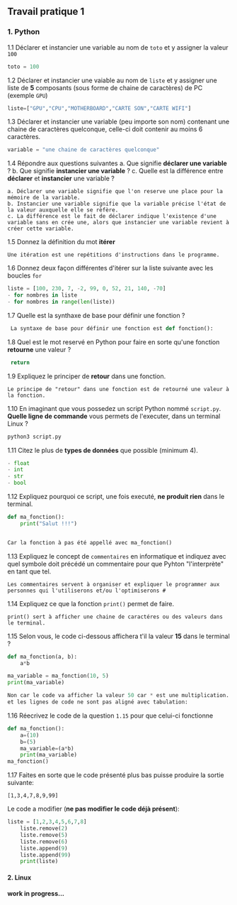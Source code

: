 ## Travail pratique 1

### 1. Python
1.1 Déclarer et instancier une variable au nom de `toto` et y assigner la valeur `100` 
```py
toto = 100
``` 

1.2 Déclarer et instancier une vaiable au nom de `liste` et y assigner une liste de **5** composants (sous forme de chaine de caractères) de PC (exemple `GPU`) 
```py
liste=["GPU","CPU","MOTHERBOARD","CARTE SON","CARTE WIFI"]
``` 

1.3 Déclarer et instancier une variable (peu importe son nom) contenant une chaine de caractères quelconque, celle-ci doit contenir au moins 6 caractères. 
```py
variable = "une chaine de caractères quelconque"
``` 

1.4 Répondre aux questions suivantes 
a. Que signifie **déclarer une variable** ?
b. Que signifie **instancier une variable** ?
c. Quelle est la différence entre **déclarer** et **instancier** une variable ?
```
a. Déclarer une variable signifie que l'on reserve une place pour la mémoire de la variable.
b. Instancier une variable signifie que la variable précise l'état de la valeur auxquelle elle se rèfère.
c. La différence est le fait de déclarer indique l'existence d'une variable sans en crée une, alors que instancier une variable revient à créer cette variable.
```

1.5 Donnez la définition du mot **itérer**
```
Une itération est une repétitions d'instructions dans le programme.
```

1.6 Donnez deux façon différentes d'itérer sur la liste suivante avec les boucles `for`
```py
liste = [100, 230, 7, -2, 99, 0, 52, 21, 140, -70]
- for nombres in liste 
- for nombres in range(len(liste))

``` 

1.7  Quelle est la synthaxe de base pour définir une fonction ? 
```py
 La syntaxe de base pour définir une fonction est def fonction():
``` 

1.8  Quel est le mot reservé en Python pour faire en sorte qu'une fonction **retourne** une valeur ?
```py
 return 
``` 

1.9 Expliquez le principer de **retour** dans une fonction.
```
Le principe de "retour" dans une fonction est de retourné une valeur à la fonction.
``` 

1.10 En imaginant que vous possedez un script Python nommé `script.py`. **Quelle ligne de commande** vous permets de l'executer, dans un terminal Linux ?
```bash
python3 script.py
``` 

1.11 Citez le plus de **types de données** que possible (minimum 4).
```python
- float
- int 
- str 
- bool 
```

1.12 Expliquez pourquoi ce script, une fois executé, **ne produit rien** dans le terminal.
```py
def ma_fonction():
    print("Salut !!!")


Car la fonction à pas été appellé avec ma_fonction()
```

1.13 Expliquez le concept de `commentaires` en informatique et indiquez avec quel symbole doit précédé un commentaire pour que Pyhton "l'interprète" en tant que tel.
```
Les commentaires servent à organiser et expliquer le programmer aux personnes qui l'utiliserons et/ou l'optimiserons #
```

1.14 Expliquez ce que la fonction `print()` permet de faire.
```
print() sert à afficher une chaine de caractéres ou des valeurs dans le terminal.
```

1.15 Selon vous, le code ci-dessous affichera t'il la valeur **15** dans le terminal ? 
```py
def ma_fonction(a, b):
    a*b

ma_variable = ma_fonction(10, 5)
print(ma_variable)

Non car le code va afficher la valeur 50 car * est une multiplication.
et les lignes de code ne sont pas aligné avec tabulation:
```

1.16 Réecrivez le code de la question `1.15` pour que celui-ci fonctionne
```py
def ma_fonction():
    a=(10)
    b=(5)
    ma_variable=(a*b)
    print(ma_variable)
ma_fonction()

```

1.17 Faites en sorte que le code présenté plus bas puisse produire la sortie suivante:
```
[1,3,4,7,8,9,99]
```
Le code a modifier (**ne pas modifier le code déjà présent**): 
```py
liste = [1,2,3,4,5,6,7,8]
    liste.remove(2)
    liste.remove(5)
    liste.remove(6)
    liste.append(9)
    liste.append(99)
    print(liste)
```


#### 2. Linux

**work in progress...**